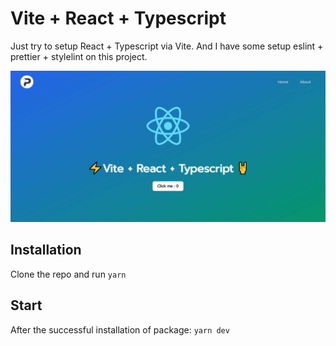 # Vite + React + Typescript

Just try to setup React + Typescript via Vite.
And I have some setup eslint + prettier + stylelint on this project.

![Vite + React + Typescript](/public/images/vite_react_typscript.jpg)

## Installation

Clone the repo and run `yarn`

## Start

After the successful installation of package: `yarn dev`
